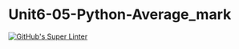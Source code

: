 # Unit6-05-Python-Average_mark

[![GitHub's Super Linter](https://github.com/crestel-ong/Unit6-05-Python-Average_mark//workflows/GitHub's%20Super%20Linter/badge.svg)](https://github.com/crestel-ong/Unit6-05-Python-Average_mark//actions)
